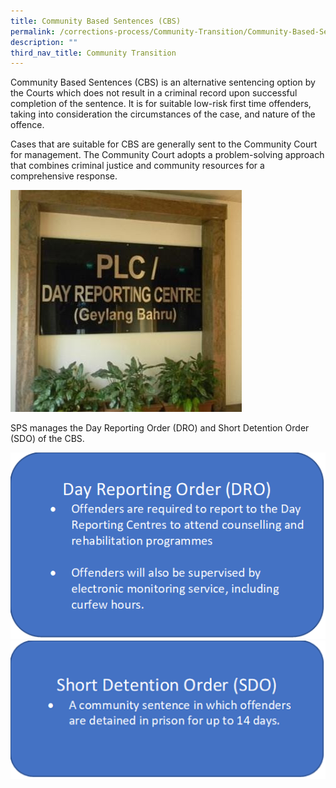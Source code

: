 ```yaml
---
title: Community Based Sentences (CBS)
permalink: /corrections-process/Community-Transition/Community-Based-Sentences
description: ""
third_nav_title: Community Transition
---
```

Community Based Sentences (CBS) is an alternative sentencing option by the Courts which does not result in a criminal record upon successful completion of the sentence. It is for suitable low-risk first time offenders, taking into consideration the circumstances of the case, and nature of the offence.

Cases that are suitable for CBS are generally sent to the Community Court for management. The Community Court adopts a problem-solving approach that combines criminal justice and community resources for a comprehensive response. 

![](/images/Rehabilitation/Day%20Reporting%20Center.jpg)

SPS manages the Day Reporting Order (DRO) and Short Detention Order (SDO) of the CBS. 

![](/images/Rehabilitation/DRO.png)
![](/images/Rehabilitation/SDO.png)
